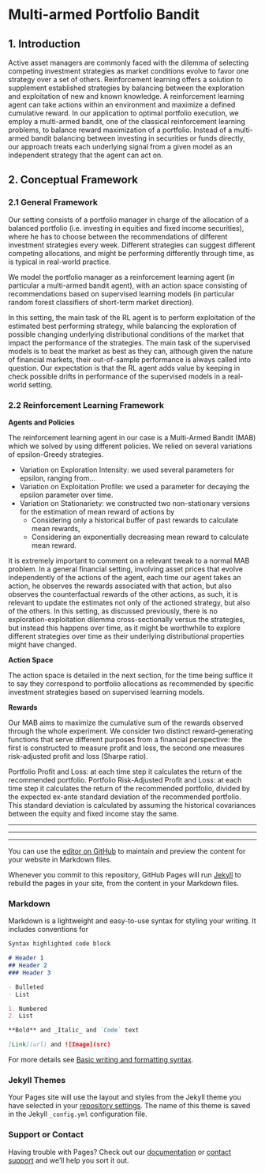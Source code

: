 # Multi-armed Portfolio Bandit

## 1. Introduction

Active asset managers are commonly faced with the dilemma of selecting competing investment strategies as market conditions evolve to favor one strategy over a set of others. Reinforcement learning offers a solution to supplement established strategies by balancing  between the exploration and exploitation of new and known knowledge. A reinforcement learning agent can take actions within an environment and maximize a defined cumulative reward. In our application to optimal portfolio execution, we employ a multi-armed bandit, one of the classical reinforcement learning problems, to balance reward maximization of a portfolio. Instead of a multi-armed bandit balancing between investing in securities or funds directly, our approach treats each underlying signal from a given model as an independent strategy that the agent can act on. 

## 2. Conceptual Framework

### 2.1 General Framework 
Our setting consists of a portfolio manager in charge of the allocation of a balanced portfolio (i.e. investing in equities and fixed income securities), where he has to choose between the recommendations of different investment strategies every week. Different strategies can suggest different competing allocations, and might be performing differently through time, as is typical in real-world practice. 

We model the portfolio manager as a reinforcement learning agent (in particular a multi-armed bandit agent), with an action space consisting of recommendations based on supervised learning models (in particular random forest classifiers of short-term market direction). 

In this setting, the main task of the RL agent is to perform exploitation of the estimated best performing strategy, while balancing the exploration of possible changing underlying distributional conditions of the market that impact the performance of the strategies. The main task of the supervised models is to beat the market as best as they can, although given the nature of financial markets, their out-of-sample performance is always called into question. Our expectation is that the RL agent adds value by keeping in check possible drifts in performance of the supervised models in a real-world setting. 

### 2.2 Reinforcement Learning Framework

**Agents and Policies**

The reinforcement learning agent in our case is a Multi-Armed Bandit (MAB) which we solved by using different policies. We relied on several variations of epsilon-Greedy strategies.

- Variation on Exploration Intensity: we used several parameters for epsilon, ranging from... 
- Variation on Exploitation Profile: we used a parameter for decaying the epsilon parameter over time. 
- Variation on Stationariety: we constructed two non-stationary versions for the estimation of mean reward of actions by 
  - Considering only a historical buffer of past rewards to calculate mean rewards,
  - Considering an exponentially decreasing mean reward to calculate mean reward.

It is extremely important to comment on a relevant tweak to a normal MAB problem. In a general financial setting, involving asset prices that evolve independently of the actions of the agent, each time our agent takes an action, he observes the rewards associated with that action, but also observes the counterfactual rewards of the other actions, as such, it is relevant to update the estimates not only of the actioned strategy, but also of the others. In this setting, as discussed previously, there is no exploration-exploitation dilemma cross-sectionally versus the strategies, but instead this happens over time, as it might be worthwhile to explore different strategies over time as their underlying distributional properties might have changed. 

**Action Space**

The action space is detailed in the next section, for the time being suffice it to say they correspond to portfolio allocations as recommended by specific investment strategies based on supervised learning models.

**Rewards**

Our MAB aims to maximize the cumulative sum of the rewards observed through the whole experiment. We consider two distinct reward-generating functions that serve different purposes from a financial perspective: the first is constructed to measure profit and loss, the second one measures risk-adjusted profit and loss (Sharpe ratio).

Portfolio Profit and Loss: at each time step it calculates the return of the recommended portfolio.
Portfolio Risk-Adjusted Profit and Loss: at each time step it calculates the return of the recommended portfolio, divided by the expected ex-ante standard deviation of the recommended portfolio. This standard deviation is calculated by assuming the historical covariances between the equity and fixed income stay the same.




***
***
***
You can use the [editor on GitHub](https://github.com/vbUmich/Multi-armed_Portfolio_Bandit/edit/main/docs/index.md) to maintain and preview the content for your website in Markdown files.

Whenever you commit to this repository, GitHub Pages will run [Jekyll](https://jekyllrb.com/) to rebuild the pages in your site, from the content in your Markdown files.

### Markdown

Markdown is a lightweight and easy-to-use syntax for styling your writing. It includes conventions for

```markdown
Syntax highlighted code block

# Header 1
## Header 2
### Header 3

- Bulleted
- List

1. Numbered
2. List

**Bold** and _Italic_ and `Code` text

[Link](url) and ![Image](src)
```

For more details see [Basic writing and formatting syntax](https://docs.github.com/en/github/writing-on-github/getting-started-with-writing-and-formatting-on-github/basic-writing-and-formatting-syntax).

### Jekyll Themes

Your Pages site will use the layout and styles from the Jekyll theme you have selected in your [repository settings](https://github.com/vbUmich/Multi-armed_Portfolio_Bandit/settings/pages). The name of this theme is saved in the Jekyll `_config.yml` configuration file.

### Support or Contact

Having trouble with Pages? Check out our [documentation](https://docs.github.com/categories/github-pages-basics/) or [contact support](https://support.github.com/contact) and we’ll help you sort it out.
